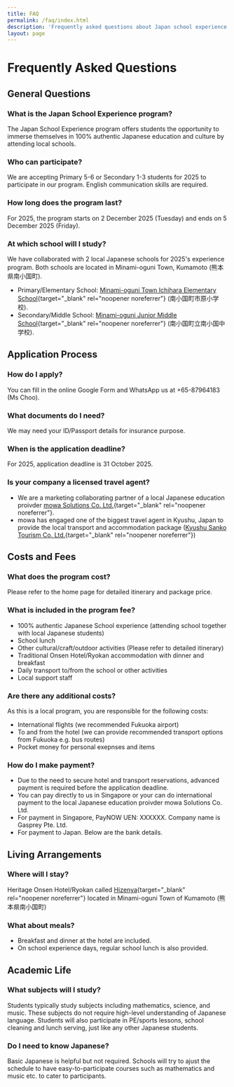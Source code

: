 ```yaml
---
title: FAQ
permalink: /faq/index.html
description: 'Frequently asked questions about Japan school experience programs.'
layout: page
---
```


# Frequently Asked Questions

## General Questions

### What is the Japan School Experience program?
The Japan School Experience program offers students the opportunity to immerse themselves in 100% authentic Japanese education and culture by attending local schools.

### Who can participate?
We are accepting Primary 5-6 or Secondary 1-3 students for 2025 to participate in our program. English communication skills are required.

### How long does the program last?
For 2025, the program starts on 2 December 2025 (Tuesday) and ends on 5 December 2025 (Friday).

### At which school will I study?
We have collaborated with 2 local Japanese schools for 2025's experience program. Both schools are located in Minami-oguni Town, Kumamoto (熊本県南小国町).
- Primary/Elementary School: [Minami-oguni Town Ichihara Elementary School](https://es.higo.ed.jp/ichihara/){target="_blank" rel="noopener noreferrer"} (南小国町市原小学校).
- Secondary/Middle School: [Minami-oguni Junior Middle School](https://jh.higo.ed.jp/moguni/){target="_blank" rel="noopener noreferrer"} (南小国町立南小国中学校).



## Application Process

### How do I apply?
You can fill in the online Google Form and WhatsApp us at +65-87964183 (Ms Choo).

### What documents do I need?
We may need your ID/Passport details for insurance purpose.

### When is the application deadline?
For 2025, application deadline is 31 October 2025.

### Is your company a licensed travel agent?
- We are a marketing collaborating partner of a local Japanese education proivder [mowa Solutions Co. Ltd.](https://www.mowaschool.com){target="_blank" rel="noopener noreferrer"}.
- mowa has engaged one of the biggest travel agent in Kyushu, Japan to provide the local transport and accommodation package ([Kyushu Sanko Tourism Co. Ltd.](https://www.kyusanko.co.jp/tourism/){target="_blank" rel="noopener noreferrer"})

## Costs and Fees

### What does the program cost?
Please refer to the home page for detailed itinerary and package price.

### What is included in the program fee?
- 100% authentic Japanese School experience (attending school together with local Japanese students)
- School lunch
- Other cultural/craft/outdoor activities (Please refer to detailed itinerary)
- Traditional Onsen Hotel/Ryokan accommodation with dinner and breakfast
- Daily transport to/from the school or other activities
- Local support staff

### Are there any additional costs?
As this is a local program, you are responsible for the following costs:
- International flights (we recommended Fukuoka airport)
- To and from the hotel (we can provide recommended transport options from Fukuoka e.g. bus routes)
- Pocket money for personal exepnses and items

### How do I make payment?
- Due to the need to secure hotel and transport reservations, advanced payment is required before the application deadline.
- You can pay directly to us in Singapore or your can do international payment to the local Japanese education proivder mowa Solutions Co. Ltd.
- For payment in Singapore, PayNOW UEN: XXXXXX. Company name is Gasprey Pte. Ltd.
- For payment to Japan. Below are the bank details.


## Living Arrangements

### Where will I stay?
Heritage Onsen Hotel/Ryokan called [Hizenya](https://www.hizenya.co.jp/en/){target="_blank" rel="noopener noreferrer"} located in Minami-oguni Town of Kumamoto (熊本県南小国町)

### What about meals?
- Breakfast and dinner at the hotel are included.
- On school experience days, regular school lunch is also provided.


## Academic Life

### What subjects will I study?
Students typically study subjects including mathematics, science, and music. These subjects do not require high-level understanding of Japanese language. Students will also participate in PE/sports lessons, school cleaning and lunch serving, just like any other Japanese students.

### Do I need to know Japanese?
Basic Japanese is helpful but not required. Schools will try to ajust the schedule to have easy-to-participate courses such as mathematics and music etc. to cater to participants.

